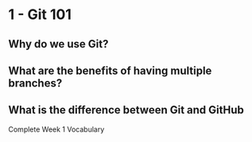 # 1 - Git 101


## Why do we use Git?

## What are the benefits of having multiple branches?

## What is the difference between Git and GitHub

Complete Week 1 Vocabulary